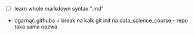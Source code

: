 - [ ] learn whole markdown syntax ".md"
- ogarnąć githuba + break na kalk git init na data_science_course - repo taka sama nazwa

